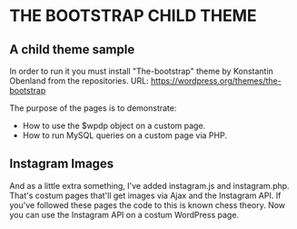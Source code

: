 THE BOOTSTRAP CHILD THEME
=========================

## A child theme sample 
In order to run it you must install "The-bootstrap" theme by Konstantin Obenland from the repositories.
URL: https://wordpress.org/themes/the-bootstrap

The purpose of the pages is to demonstrate:

* How to use the $wpdp object on a custom page.
* How to run MySQL queries on a custom page via PHP.

## Instagram Images
And as a little extra something, I've added instagram.js and instagram.php.
That's costum pages that'll get images via Ajax and the Instagram API.
If you've followed these pages the code to this is known chess theory.
Now you can use the Instagram API on a costum WordPress page.


